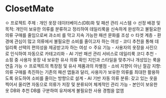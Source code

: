 # ClosetMate

ㅇ 프로젝트 주제 : 개인 옷장 데이터베이스(DB)화 및 패션 관리 시스템
ㅇ 선정 배경 및 목적:  개인이 보유한 의류를 분류하고 정리하여 데일리룩을 신속하게 완성하고 불필요한 의류 구매를 줄임으로써 과소비 를 막고  지속 가능한 패션 문화를 조성
ㅇ 타겟 계층
      - 환경에 관심이 많고 의류에서 불필요한 소비를 줄이고자 하는 여성 
      - 코디 추천을 통해 데일리룩 선택의 편의성을 제공받고자 하는 여성
ㅇ 주요 기능
     - 사용자의 옷장을 사진으로 인식하여 자동으로 카테고리화
      - AI 기반 패션 관리 서비스로 데일리룩 코디 추천
      - 쇼핑 중 사용자 옷장 내 보유한 유사 의류 확인
         지인과 스타일을 맞추거나 개성있는 룩을 연출 가능
ㅇ 프로젝트의 특장점 및 유사 제품과의 차별점
       - 소비 지향이 아닌 절감 지향: 의류 구매를 촉진하는 기존의 패션 앱들과 달리, 
         사용자가 보유한 의류를 최대한 활용하도록 유도하여 소비를 줄이는 방향으로 설계
       - AI 기반 자동 의류 분류: 갖고 있는 옷을 찍어서 올리면 자동으로 의류가 저장 및 분류되어 체계적인 관리 가능
      - 본인이 보유한 옷 DB와 추천 DB를 구분하여 유저에게 불필요한 사용 경험을 없앰 
